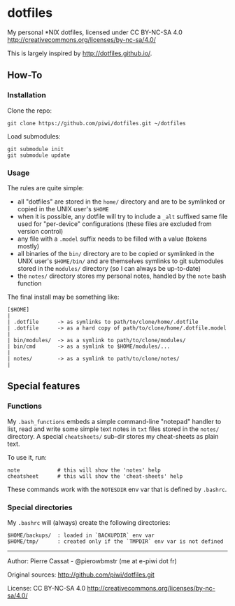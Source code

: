 dotfiles
========

My personal *NIX dotfiles, licensed under CC BY-NC-SA 4.0 <http://creativecommons.org/licenses/by-nc-sa/4.0/>

This is largely inspired by <http://dotfiles.github.io/>.


## How-To

### Installation

Clone the repo:

    git clone https://github.com/piwi/dotfiles.git ~/dotfiles

Load submodules:

    git submodule init
    git submodule update


### Usage

The rules are quite simple:

-   all "dotfiles" are stored in the `home/` directory and are to be symlinked or copied
    in the UNIX user's `$HOME`
-   when it is possible, any dotfile will try to include a `_alt` suffixed same file used
    for "per-device" configurations (these files are excluded from version control)
-   any file with a `.model` suffix needs to be filled with a value (tokens mostly)
-   all binaries of the `bin/` directory are to be copied or symlinked in the UNIX user's
    `$HOME/bin/` and are themselves symlinks to git submodules stored in the `modules/`
    directory (so I can always be up-to-date)
-   the `notes/` directory stores my personal notes, handled by the `note` bash function

The final install may be something like:

    [$HOME]
    |
    | .dotfile      -> as symlinks to path/to/clone/home/.dotfile
    | .dotfile      -> as a hard copy of path/to/clone/home/.dotfile.model
    |
    | bin/modules/  -> as a symlink to path/to/clone/modules/
    | bin/cmd       -> as a symlink to $HOME/modules/...
    |
    | notes/        -> as a symlink to path/to/clone/notes/
    |

## Special features

### Functions

My `.bash_functions` embeds a simple command-line "notepad" handler to list, read and write
some simple text notes in `txt` files stored in the `notes/` directory. A special `cheatsheets/`
sub-dir stores my cheat-sheets as plain text.

To use it, run:

    note            # this will show the 'notes' help
    cheatsheet      # this will show the 'cheat-sheets' help

These commands work with the `NOTESDIR` env var that is defined by `.bashrc`.

### Special directories

My `.bashrc` will (always) create the following directories:

    $HOME/backups/  : loaded in `BACKUPDIR` env var
    $HOME/tmp/      : created only if the `TMPDIR` env var is not defined

----

Author: Pierre Cassat - @pierowbmstr (me at e-piwi dot fr)

Original sources: <http://github.com/piwi/dotfiles.git>

License: CC BY-NC-SA 4.0 <http://creativecommons.org/licenses/by-nc-sa/4.0/>

